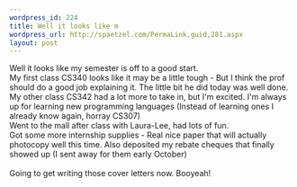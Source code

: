```yaml
--- 
wordpress_id: 224
title: Well it looks like m
wordpress_url: http://spaetzel.com/PermaLink,guid,281.aspx
layout: post
---
```

Well it looks like my semester is off to a good start. <br />
        My first class CS340 looks like it may be a little tough - But I think the prof should
        do a good job explaining it. The little bit he did today was well done.<br />
        My other class CS342 had a lot more to take in, but I'm excited. I'm always up for
        learning new programming languages (Instead of learning ones I already know again,
        horray CS307)<br />
        Went to the mall after class with Laura-Lee, had lots of fun.
        <br />
        Got some more internship supplies - Real nice paper that will actually photocopy well
        this time. Also deposited my rebate cheques that finally showed up (I sent away for
        them early October)<br />
        <br />
        Going to get writing those cover letters now. Booyeah!<img width="0" height="0" src="http://spaetzel.com/aggbug.ashx?id=281" />
